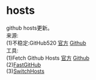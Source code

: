 # hosts
github hosts更新。<br>
来源:<br>
(1)不稳定:GitHub520 [官方](https://hellogithub.com/) [Github](https://github.com/521xueweihan/GitHub520)<br>
工具:<br>
(1)Fetch Github Hosts [官方](https://hosts.gitcdn.top/) [Github](https://github.com/Licoy/fetch-github-hosts)<br>
(2)[FastGitHub](https://github.com/WangGithubUser/FastGitHub)<br>
(3)[SwitchHosts](https://github.com/oldj/SwitchHosts)<br>
